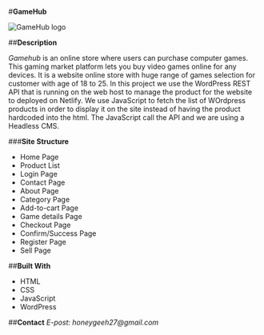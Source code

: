 #**GameHub**

![GameHub logo](https://i.ibb.co/7VN5kRv/gamehub-logo-bg.png)

##**Description**

_Gamehub_ is an online store where users can purchase computer games. This gaming market platform lets you buy video games online for any devices.
It is a website online store with huge range of games selection for customer with age of 18 to 25.
In this project we use the WordPress REST API that is running on the web host to manage the product for the website to deployed on Netlify.
We use JavaScript to fetch the list of WOrdpress products in order to display it on the site instead of having the product hardcoded into the html.
The JavaScript call the API and we are using a Headless CMS.

###**Site Structure**

- Home Page
- Product List
- Login Page
- Contact Page
- About Page
- Category Page
- Add-to-cart Page
- Game details Page
- Checkout Page
- Confirm/Success Page
- Register Page
- Sell Page

##**Built With**

- HTML
- CSS
- JavaScript
- WordPress

##**Contact**
_E-post: honeygeeh27@gmail.com_
